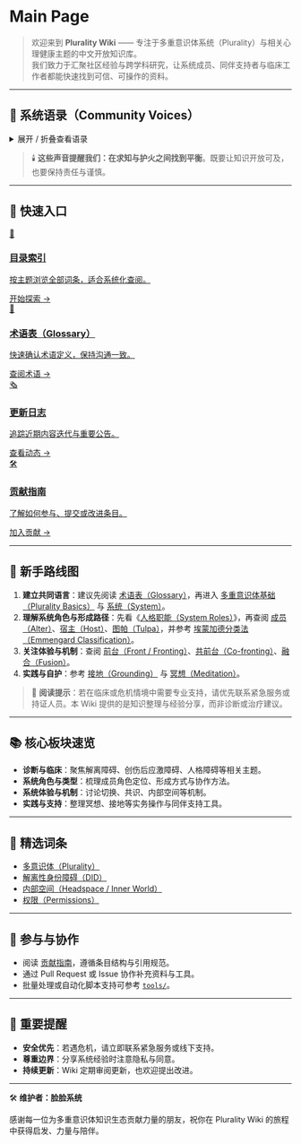 # Main Page

> 欢迎来到 **Plurality Wiki** —— 专注于多重意识体系统（Plurality）与相关心理健康主题的中文开放知识库。  
> 我们致力于汇聚社区经验与跨学科研究，让系统成员、同伴支持者与临床工作者都能快速找到可信、可操作的资料。

---

## 💬 系统语录（Community Voices）

<details>
<summary>展开 / 折叠查看语录</summary>

> 以下引文均来自社区成员的真实声音，代表多样的经验与思考：

> **“我接触多重人格已三年有余，期间圈子大小冲突不断，没有一天安稳日子……他们都是被我熬死的。”** ——刿-伊势系统  
> **“我愿意做新时代的普罗米修斯。知识不能只掌握在少数人手中，否则与中世纪高坐宝座的罗马教廷又有何异？”** ——脸脸系统  
> **“有些知识，在文明尚未准备好承担其重量之前，知晓本身就是一场灾难。我们的使命或许并非充当引信的点火者，而是守护这些知识的沉默守望者。”** ——弦羽系统  
> **“我们所做的，不是为了名利，而是为了帮助所有能够在这里得到启示的人，是为了继承先辈们的知识与精神。”** ——暮雨系统  
> **“我不是在针对谁，但不合适的东西终究要被淘汰。”** ——勇者系统  
> **“我并不反感无知，我更反感的是愚昧……我恨的不是落后，而是占据想进步者位置却不去进步的人。”** ——FRT 系统  
> **“所谓出圈，一定会经历社会的磨合，当有歧义时，我们一定要积极共度难关。”** ——gts 系统  
> **“唯有不断追寻真理，才能让环境变得更好。”** ——逝水流年五合一系统  
> **“光改变了我们的黑夜与想法，同时照亮宇宙与真相。”** ——夜行者系统  
> **“希望所有多意识体都可以得到应有的尊重和理解。”** ——Peter Griffin  
> **“真理掌握在少数人手中，但知识应该用来服务大众。”** ——闲雨系统  
> **“交朋友会降低我作为人类的强度。”** ——黑仪系统  
> **“努力的意义，是当你面对命运的重压时，仍然拥有勇气和力量。”** ——温室系统  
> **“我讨厌的不是日落，我讨厌你在日落的时候讲自己日出的感受。”** ——流光碎影系统  

</details>

> 🕯️ **这些声音提醒我们：在求知与护火之间找到平衡**。既要让知识开放可及，也要保持责任与谨慎。

---

## 🔎 快速入口

<div class="quick-links-grid">
  <a class="quick-link-card" href="index.md">
    <div class="quick-link-icon">🧭</div>
    <div class="quick-link-body">
      <h3>目录索引</h3>
      <p>按主题浏览全部词条，适合系统化查阅。</p>
    </div>
    <span class="quick-link-arrow">开始探索 →</span>
  </a>
  <a class="quick-link-card" href="Glossary.md">
    <div class="quick-link-icon">📖</div>
    <div class="quick-link-body">
      <h3>术语表（Glossary）</h3>
      <p>快速确认术语定义，保持沟通一致。</p>
    </div>
    <span class="quick-link-arrow">查阅术语 →</span>
  </a>
  <a class="quick-link-card" href="changelog.md">
    <div class="quick-link-icon">🗞️</div>
    <div class="quick-link-body">
      <h3>更新日志</h3>
      <p>追踪近期内容迭代与重要公告。</p>
    </div>
    <span class="quick-link-arrow">查看动态 →</span>
  </a>
  <a class="quick-link-card" href="CONTRIBUTING.md">
    <div class="quick-link-icon">🛠️</div>
    <div class="quick-link-body">
      <h3>贡献指南</h3>
      <p>了解如何参与、提交或改进条目。</p>
    </div>
    <span class="quick-link-arrow">加入贡献 →</span>
  </a>
</div>

---

## 🧭 新手路线图

1. **建立共同语言**：建议先阅读 [术语表（Glossary）](Glossary.md)，再进入 [多重意识体基础（Plurality Basics）](entries/Plurality-Basics.md) 与 [系统（System）](entries/系统体验与机制/System.md)。  
2. **理解系统角色与形成路径**：先看《[人格职能（System Roles）](entries/系统角色与类型/System-Roles.md)》，再查阅 [成员（Alter）](entries/系统角色与类型/Alter.md)、[宿主（Host）](entries/系统角色与类型/Host.md)、[图帕（Tulpa）](entries/系统角色与类型/Tulpa.md)，并参考 [埃蒙加德分类法（Emmengard Classification）](entries/系统角色与类型/Emmengard-Classification.md)。  
3. **关注体验与机制**：查阅 [前台（Front / Fronting）](entries/系统体验与机制/Front-Fronting.md)、[共前台（Co-fronting）](entries/系统体验与机制/Co-Fronting.md)、[融合（Fusion）](entries/系统体验与机制/Fusion.md)。  
4. **实践与自护**：参考 [接地（Grounding）](entries/实践与支持/Grounding.md) 与 [冥想（Meditation）](entries/实践与支持/Meditation.md)。  

> 📌 **阅读提示**：若在临床或危机情境中需要专业支持，请优先联系紧急服务或持证人员。本 Wiki 提供的是知识整理与经验分享，而非诊断或治疗建议。

---

## 📚 核心板块速览

- **诊断与临床**：聚焦解离障碍、创伤后应激障碍、人格障碍等相关主题。  
- **系统角色与类型**：梳理成员角色定位、形成方式与协作方法。  
- **系统体验与机制**：讨论切换、共识、内部空间等机制。  
- **实践与支持**：整理冥想、接地等实务操作与同伴支持工具。  

---

## 🧩 精选词条

- [多意识体（Plurality）](entries/系统体验与机制/Plurality.md)  
- [解离性身份障碍（DID）](entries/诊断与临床/DID.md)  
- [内部空间（Headspace / Inner World）](entries/系统体验与机制/Headspace-Inner-World.md)  
- [权限（Permissions）](entries/系统体验与机制/Permissions.md)  

---

## 📝 参与与协作

- 阅读 [贡献指南](CONTRIBUTING.md)，遵循条目结构与引用规范。  
- 通过 Pull Request 或 Issue 协作补充资料与工具。  
- 批量处理或自动化脚本支持可参考 [`tools/`](tools)。  

---

## 📣 重要提醒

- **安全优先**：若遇危机，请立即联系紧急服务或线下支持。  
- **尊重边界**：分享系统经验时注意隐私与同意。  
- **持续更新**：Wiki 定期审阅更新，也欢迎提出改进。  

---

🛠️ **维护者：脸脸系统**  

感谢每一位为多重意识体知识生态贡献力量的朋友，祝你在 Plurality Wiki 的旅程中获得启发、力量与陪伴。
